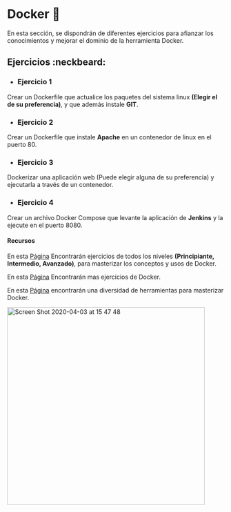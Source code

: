 # Docker 🐳

En esta sección, se dispondrán de diferentes ejercicios para afianzar los conocimientos y mejorar el dominio de la herramienta Docker.

## Ejercicios :neckbeard:

- ### Ejercicio 1

Crear un Dockerfile que actualice los paquetes del sistema linux **(Elegir el de su preferencia)**, y que además instale **GIT**.

- ### Ejercicio 2

Crear un  Dockerfile que instale **Apache** en un contenedor de linux en el puerto 80.

- ### Ejercicio 3

Dockerizar una aplicación web (Puede elegir alguna de su preferencia) y ejecutarla a través de un contenedor.

- ### Ejercicio 4

Crear un archivo Docker Compose que levante la aplicación de **Jenkins** y la ejecute en el puerto 8080.
#### Recursos 

En esta [Página](https://training.play-with-docker.com/alacart/#beginner) Encontrarán ejercicios de todos los niveles **(Principiante, Intermedio, Avanzado)**, para masterizar los conceptos y usos de Docker.

En esta [Página](http://docker.atbaker.me/exercises/exercise_0.html) Encontrarán mas ejercicios de Docker.

En esta [Página](http://dockerlabs.collabnix.com/workshop/docker/) encontrarán una diversidad de herramientas para masterizar Docker.


<img width="458" alt="Screen Shot 2020-04-03 at 15 47 48" src="https://user-images.githubusercontent.com/45079819/78394712-7ed1b800-75c2-11ea-9475-c01e8b1e54f9.png">
